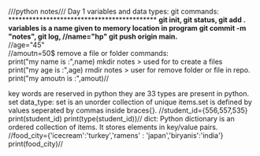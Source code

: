 ///python notes///
Day 1 variables and data types:                             git commands:      
*******************************************                 **git init, git status, git add .
variables is a name given to memory location in program     git commit -m "notes", git log,
//name="hp"                                                 git push origin main.**  
//age="45"                                                        
//amoutn=50$                                                remove a file or folder commands:              
print("my name is :",name)                                   mkdir notes > used for to create a files     
print("my age is :",age)                                     rmdir notes > user for remove folder or file in repo.
print("my amoutn is :",amout)//

key words are reserved in python they are 33 types are present in python.
set data_type:
              set is an unorder collection of unique items.set is defined by values seperated by commas inside braces{}.
//student_id={556,557,535}
  print(student_id)
  print(type(student_id))//
dict:
     Python dictionary is an ordered collection of items. It stores elements in key/value pairs.
//food_city={'icecream':'turkey','ramens' : 'japan','biryanis':'india'}
  print(food_city)//
  
